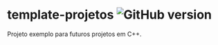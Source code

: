 # template-projetos ![GitHub version](https://badge.fury.io/gh/boennemann%2Fbadges.svg)

Projeto exemplo para futuros projetos em C++.


